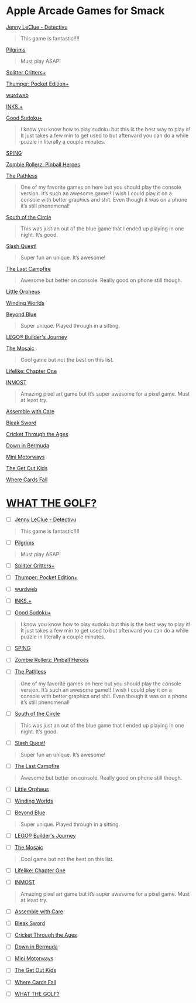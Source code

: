 # Apple Arcade Games for Smack

[Jenny LeClue - Detectivu](https://apps.apple.com/us/app/jenny-leclue-detectivu/id882562699?uo=4)    
> This game is fantastic!!!!

[Pilgrims](https://apps.apple.com/us/app/pilgrims/id1296855328?uo=4)    
> Must play ASAP!

[Splitter Critters+](https://apps.apple.com/us/app/splitter-critters/id1584533980?uo=4)

[Thumper: Pocket Edition+](https://apps.apple.com/us/app/thumper-pocket-edition/id1573868980?uo=4)

[wurdweb](https://apps.apple.com/us/app/wurdweb/id1507350222?uo=4)

[INKS.+](https://apps.apple.com/us/app/inks/id1549914519?uo=4)

[Good Sudoku+](https://apps.apple.com/us/app/good-sudoku/id1551669399?uo=4)
> I know you know how to play sudoku but this is the best way to play it! It just takes a few min to get used to but afterward you can do a while puzzle in literally a couple minutes.

[SP!NG](https://apps.apple.com/us/app/sp-ng/id1483542433?uo=4)

[Zombie Rollerz: Pinball Heroes](https://apps.apple.com/us/app/zombie-rollerz-pinball-heroes/id1515989703?uo=4)

[The Pathless](https://apps.apple.com/us/app/the-pathless/id1441675155?uo=4)    
> One of my favorite games on here but you should play the console version. It’s such an awesome game!! I wish I could play it on a console with better graphics and shit. Even though it was on a phone it’s still phenomenal!

[South of the Circle](https://apps.apple.com/us/app/south-of-the-circle/id1477077753?uo=4)    
> This was just an out of the blue game that I ended up playing in one night. It’s good. 

[Slash Quest!](https://apps.apple.com/us/app/slash-quest/id1459918347?uo=4)    
> Super fun an unique. It’s awesome!

[The Last Campfire](https://apps.apple.com/us/app/the-last-campfire/id973039644?uo=4)    
> Awesome but better on console. Really good on phone still though. 

[Little Orpheus](https://apps.apple.com/us/app/little-orpheus/id1446279575?uo=4)    

[Winding Worlds](https://apps.apple.com/us/app/winding-worlds/id1435217827?uo=4)    

[Beyond Blue](https://apps.apple.com/us/app/beyond-blue/id1466830738?uo=4)    
> Super unique. Played through in a sitting. 

[LEGO® Builder's Journey](https://apps.apple.com/us/app/lego-builders-journey/id1441636691?uo=4)    

[The Mosaic](https://apps.apple.com/us/app/the-mosaic/id1454782852?uo=4)    
> Cool game but not the best on this list. 

[Lifelike: Chapter One](https://apps.apple.com/us/app/lifelike-chapter-one/id1455383205?uo=4)    

[INMOST](https://apps.apple.com/us/app/inmost/id1465235144?uo=4)    
> Amazing pixel art game but it’s super awesome for a pixel game. Must at least try. 

[Assemble with Care](https://apps.apple.com/us/app/assemble-with-care/id1450498694?uo=4)    

[Bleak Sword](https://apps.apple.com/us/app/bleak-sword/id1403554793?uo=4)    

[Cricket Through the Ages](https://apps.apple.com/us/app/cricket-through-the-ages/id1435904911?uo=4)    

[Down in Bermuda](https://apps.apple.com/us/app/down-in-bermuda/id1446828836?uo=4)    

[Mini Motorways](https://apps.apple.com/us/app/mini-motorways/id1453901000?uo=4)    

[The Get Out Kids](https://apps.apple.com/us/app/the-get-out-kids/id984665065?uo=4)    

[Where Cards Fall](https://apps.apple.com/us/app/where-cards-fall/id1466331487?uo=4)    

[WHAT THE GOLF?](https://apps.apple.com/us/app/what-the-golf/id1415190483?uo=4)    
=======
- [ ] [Jenny LeClue - Detectivu](https://apps.apple.com/us/app/jenny-leclue-detectivu/id882562699?uo=4)    
> This game is fantastic!!!!

- [ ] [Pilgrims](https://apps.apple.com/us/app/pilgrims/id1296855328?uo=4)    
> Must play ASAP!

- [ ] [Splitter Critters+](https://apps.apple.com/us/app/splitter-critters/id1584533980?uo=4)

- [ ] [Thumper: Pocket Edition+](https://apps.apple.com/us/app/thumper-pocket-edition/id1573868980?uo=4)

- [ ] [wurdweb](https://apps.apple.com/us/app/wurdweb/id1507350222?uo=4)

- [ ] [INKS.+](https://apps.apple.com/us/app/inks/id1549914519?uo=4)

- [ ] [Good Sudoku+](https://apps.apple.com/us/app/good-sudoku/id1551669399?uo=4)
> I know you know how to play sudoku but this is the best way to play it! It just takes a few min to get used to but afterward you can do a while puzzle in literally a couple minutes.

- [ ] [SP!NG](https://apps.apple.com/us/app/sp-ng/id1483542433?uo=4)

- [ ] [Zombie Rollerz: Pinball Heroes](https://apps.apple.com/us/app/zombie-rollerz-pinball-heroes/id1515989703?uo=4)

- [ ] [The Pathless](https://apps.apple.com/us/app/the-pathless/id1441675155?uo=4)    
> One of my favorite games on here but you should play the console version. It’s such an awesome game!! I wish I could play it on a console with better graphics and shit. Even though it was on a phone it’s still phenomenal!

- [ ] [South of the Circle](https://apps.apple.com/us/app/south-of-the-circle/id1477077753?uo=4)    
> This was just an out of the blue game that I ended up playing in one night. It’s good. 

- [ ] [Slash Quest!](https://apps.apple.com/us/app/slash-quest/id1459918347?uo=4)    
> Super fun an unique. It’s awesome!

- [ ] [The Last Campfire](https://apps.apple.com/us/app/the-last-campfire/id973039644?uo=4)    
> Awesome but better on console. Really good on phone still though. 

- [ ] [Little Orpheus](https://apps.apple.com/us/app/little-orpheus/id1446279575?uo=4)    

- [ ] [Winding Worlds](https://apps.apple.com/us/app/winding-worlds/id1435217827?uo=4)    

- [ ] [Beyond Blue](https://apps.apple.com/us/app/beyond-blue/id1466830738?uo=4)    
> Super unique. Played through in a sitting. 

- [ ] [LEGO® Builder's Journey](https://apps.apple.com/us/app/lego-builders-journey/id1441636691?uo=4)    

- [ ] [The Mosaic](https://apps.apple.com/us/app/the-mosaic/id1454782852?uo=4)    
> Cool game but not the best on this list. 

- [ ] [Lifelike: Chapter One](https://apps.apple.com/us/app/lifelike-chapter-one/id1455383205?uo=4)    

- [ ] [INMOST](https://apps.apple.com/us/app/inmost/id1465235144?uo=4)    
> Amazing pixel art game but it’s super awesome for a pixel game. Must at least try. 

- [ ] [Assemble with Care](https://apps.apple.com/us/app/assemble-with-care/id1450498694?uo=4)    

- [ ] [Bleak Sword](https://apps.apple.com/us/app/bleak-sword/id1403554793?uo=4)    

- [ ] [Cricket Through the Ages](https://apps.apple.com/us/app/cricket-through-the-ages/id1435904911?uo=4)    

- [ ] [Down in Bermuda](https://apps.apple.com/us/app/down-in-bermuda/id1446828836?uo=4)    

- [ ] [Mini Motorways](https://apps.apple.com/us/app/mini-motorways/id1453901000?uo=4)    

- [ ] [The Get Out Kids](https://apps.apple.com/us/app/the-get-out-kids/id984665065?uo=4)    

- [ ] [Where Cards Fall](https://apps.apple.com/us/app/where-cards-fall/id1466331487?uo=4)    

- [ ] [WHAT THE GOLF?](https://apps.apple.com/us/app/what-the-golf/id1415190483?uo=4)    
